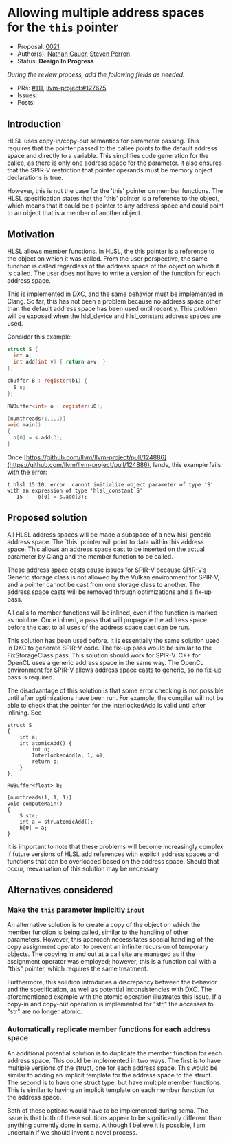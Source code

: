 <!-- {% raw %} -->

# Allowing multiple address spaces for the `this` pointer

*   Proposal: [0021](http://0021-this-address-space.md)
*   Author(s): [Nathan Gauer](https://github.com/keenuts),
    [Steven Perron](https://github.com/s-perron)
*   Status: **Design In Progress**

*During the review process, add the following fields as needed:*

*   PRs: [\#111](https://github.com/llvm/wg-hlsl/pull/111),
    [llvm-project:\#127675](https://github.com/llvm/llvm-project/pull/127675)
*   Issues:
*   Posts:

## Introduction

HLSL uses copy-in/copy-out semantics for parameter passing. This requires that
the pointer passed to the callee points to the default address space and
directly to a variable. This simplifies code generation for the callee, as there
is only one address space for the parameter. It also ensures that the SPIR-V
restriction that pointer operands must be memory object declarations is true.

However, this is not the case for the 'this' pointer on member functions. The
HLSL specification states that the 'this' pointer is a reference to the object,
which means that it could be a pointer to any address space and could point to
an object that is a member of another object.

## Motivation

HLSL allows member functions. In HLSL, the this pointer is a reference to the
object on which it was called. From the user perspective, the same function is
called regardless of the address space of the object on which it is called. The
user does not have to write a version of the function for each address space.

This is implemented in DXC, and the same behavior must be implemented in Clang.
So far, this has not been a problem because no address space other than the
default address space has been used until recently. This problem will be exposed
when the hlsl\_device and hlsl\_constant address spaces are used.

Consider this example:

```c
struct S {
  int a;
  int add(int v) { return a+v; }
};

cbuffer B : register(b1) {
  S s;
};

RWBuffer<int> o : register(u0);

[numthreads(1,1,1)]
void main()
{
  o[0] = s.add(3);
}
```

Once
[https://github.com/llvm/llvm-project/pull/124886](https://github.com/llvm/llvm-project/pull/124886),
lands, this example fails with the error:

```
t.hlsl:15:10: error: cannot initialize object parameter of type 'S' with an expression of type 'hlsl_constant S'
   15 |   o[0] = s.add(3);
```

## Proposed solution

All HLSL address spaces will be made a subspace of a new hlsl\_generic address
space. The \`this\` pointer will point to data within this address space. This
allows an address space cast to be inserted on the actual parameter by Clang and
the member function to be called.

These address space casts cause issues for SPIR-V because SPIR-V’s Generic
storage class is not allowed by the Vulkan environment for SPIR-V, and a pointer
cannot be cast from one storage class to another. The address space casts will
be removed through optimizations and a fix-up pass.

All calls to member functions will be inlined, even if the function is marked as
noinline. Once inlined, a pass that will propagate the address space before the
cast to all uses of the address space cast can be run.

This solution has been used before. It is essentially the same solution used in
DXC to generate SPIR-V code. The fix-up pass would be similar to the
FixStorageClass pass. This solution should work for SPIR-V. C++ for OpenCL uses
a generic address space in the same way. The OpenCL environment for SPIR-V
allows address space casts to generic, so no fix-up pass is required.

The disadvantage of this solution is that some error checking is not possible
until after optimizations have been run. For example, the compiler will not be
able to check that the pointer for the InterlockedAdd is valid until after
inlining. See

```
struct S
{
    int a;
    int atomicAdd() {
        int o;
        InterlockedAdd(a, 1, o);
        return o;
    }
};

RWBuffer<float> b;

[numthreads(1, 1, 1)]
void computeMain()
{
    S str;
    int a = str.atomicAdd();
    b[0] = a;
}
```

It is important to note that these problems will become increasingly complex if
future versions of HLSL add references with explicit address spaces and
functions that can be overloaded based on the address space. Should that occur,
reevaluation of this solution may be necessary.

## Alternatives considered

### Make the `this` parameter implicitly `inout`

An alternative solution is to create a copy of the object on which the member
function is being called, similar to the handling of other parameters. However,
this approach necessitates special handling of the copy assignment operator to
prevent an infinite recursion of temporary objects. The copying in and out at a
call site are managed as if the assignment operator was employed; however, this
is a function call with a "this" pointer, which requires the same treatment.

Furthermore, this solution introduces a discrepancy between the behavior and the
specification, as well as potential inconsistencies with DXC. The aforementioned
example with the atomic operation illustrates this issue. If a copy-in and
copy-out operation is implemented for "str," the accesses to "str" are no longer
atomic.

### Automatically replicate member functions for each address space

An additional potential solution is to duplicate the member function for each
address space. This could be implemented in two ways. The first is to have
multiple versions of the struct, one for each address space. This would be
similar to adding an implicit template for the address space to the struct. The
second is to have one struct type, but have multiple member functions. This is
similar to having an implicit template on each member function for the address
space.

Both of these options would have to be implemented during sema. The issue is
that both of these solutions appear to be significantly different than anything
currently done in sema. Although I believe it is possible, I am uncertain if we
should invent a novel process.

<!-- {% endraw %} -->
